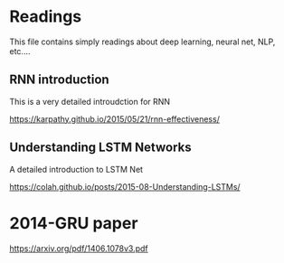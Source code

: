 # Readings
This file contains simply readings about deep learning, neural net, NLP, etc....

## RNN introduction
This is a very detailed introudction for RNN

https://karpathy.github.io/2015/05/21/rnn-effectiveness/

## Understanding LSTM Networks
A detailed introduction to LSTM Net

https://colah.github.io/posts/2015-08-Understanding-LSTMs/

# 2014-GRU paper

https://arxiv.org/pdf/1406.1078v3.pdf
